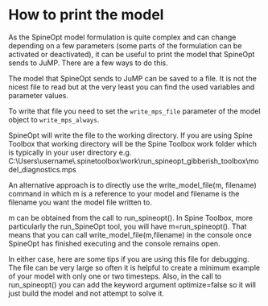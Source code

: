 # How to print the model

As the SpineOpt model formulation is quite complex and can change depending on a few parameters (some parts of the formulation can be activated or deactivated), it can be useful to print the model that SpineOpt sends to JuMP. There are a few ways to do this.

The model that SpineOpt sends to JuMP can be saved to a file. It is not the nicest file to read but at the very least you can find the used variables and parameter values.

To write that file you need to set the `write_mps_file` parameter of the model object to `write_mps_always`.

SpineOpt will write the file to the working directory. If you are using Spine Toolbox that working directory will be the Spine Toolbox work folder which is typically in your user directory e.g. C:\\Users\\username\\.spinetoolbox\\work\\run\_spineopt\_gibberish\_toolbox\\model\_diagnostics.mps

An alternative approach is to directly use the write\_model\_file(m, filename) command in which m is a reference to your model and filename is the filename you want the model file written to.

m can be obtained from the call to run\_spineopt(). In Spine Toolbox, more particularly the run\_SpineOpt tool, you will have m=run\_spineopt(). That means that you can call write\_model\_file(m,filename) in the console once SpineOpt has finished executing and the console remains open.

In either case, here are some tips if you are using this file for debugging. The file can be very large so often it is helpful to create a minimum example of your model with only one or two timesteps. Also, in the call to run\_spineopt() you can add the keyword argument optimize=false so it will just build the model and not attempt to solve it.